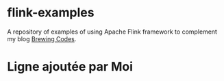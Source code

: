 # flink-examples

A repository of examples of using Apache Flink framework to complement my blog [Brewing Codes](https://brewing.codes/).

# Ligne ajoutée par Moi